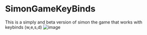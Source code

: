 # SimonGameKeyBinds
This is a simply and beta version of simon the game that works with keybinds (w,e,s,d)
![image](https://github.com/AdrianRvzz/SimonGameKeyBinds/assets/101829447/4ec2bff3-af2e-45b4-9aa4-4ceb1708ed70)

